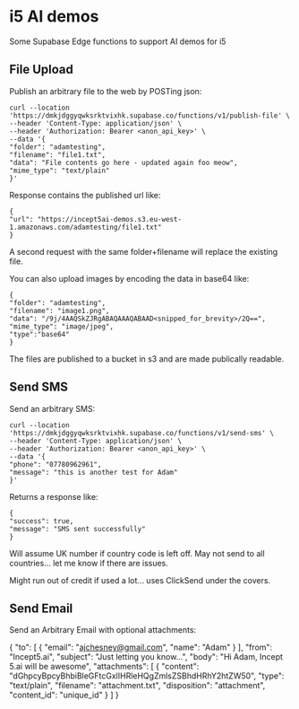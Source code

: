 # i5 AI demos

Some Supabase Edge functions to support AI demos for i5

## File Upload

Publish an arbitrary file to the web by POSTing json:

    curl --location 'https://dmkjdggyqwksrktvixhk.supabase.co/functions/v1/publish-file' \
    --header 'Content-Type: application/json' \
    --header 'Authorization: Bearer <anon_api_key>' \
    --data '{
    "folder": "adamtesting",
    "filename": "file1.txt",
    "data": "File contents go here - updated again foo meow",
    "mime_type": "text/plain"
    }'

Response contains the published url like:

    {
    "url": "https://incept5ai-demos.s3.eu-west-1.amazonaws.com/adamtesting/file1.txt"
    }

A second request with the same folder+filename will replace the existing file.

You can also upload images by encoding the data in base64 like:

    {
    "folder": "adamtesting",
    "filename": "image1.png",
    "data": "/9j/4AAQSkZJRgABAQAAAQABAAD<snipped_for_brevity>/2Q==",
    "mime_type": "image/jpeg",
    "type":"base64"
    }

The files are published to a bucket in s3 and are made publically readable.

## Send SMS

Send an arbitrary SMS:

    curl --location 'https://dmkjdggyqwksrktvixhk.supabase.co/functions/v1/send-sms' \
    --header 'Content-Type: application/json' \
    --header 'Authorization: Bearer <anon_api_key>' \
    --data '{
    "phone": "07780962961",
    "message": "this is another test for Adam"
    }'

Returns a response like:

    {
    "success": true,
    "message": "SMS sent successfully"
    }

Will assume UK number if country code is left off. May not send to all countries... let me know if there are issues.

Might run out of credit if used a lot... uses ClickSend under the covers.

## Send Email

Send an Arbitrary Email with optional attachments:

{
  "to": [
    {
      "email": "ajchesney@gmail.com",
      "name": "Adam"
    }
  ],
  "from": "Incept5.ai",
  "subject": "Just letting you know...",
  "body": "Hi Adam, Incept 5.ai will be awesome",
    "attachments": [
    {
      "content": "dGhpcyBpcyBhbiBleGFtcGxlIHRleHQgZmlsZSBhdHRhY2htZW50",
      "type": "text/plain",
      "filename": "attachment.txt",
      "disposition": "attachment",
      "content_id": "unique_id"
    }
  ]
}